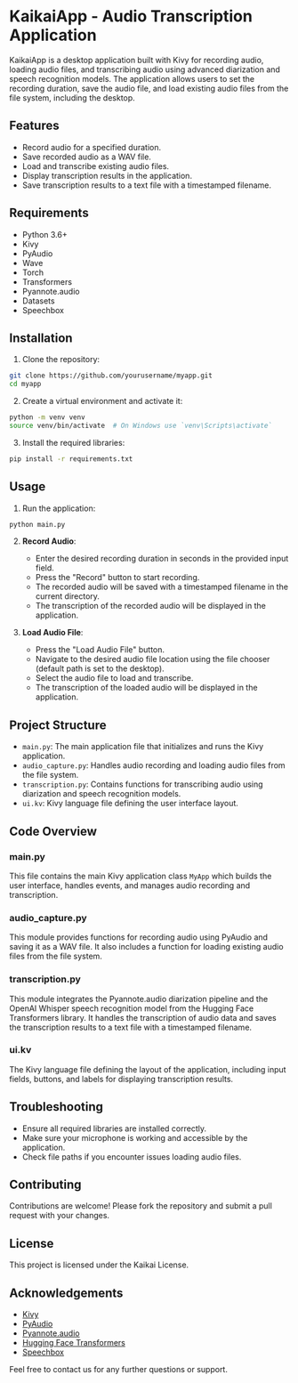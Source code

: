 # KaikaiApp - Audio Transcription Application

KaikaiApp is a desktop application built with Kivy for recording audio, loading audio files, and transcribing audio using advanced diarization and speech recognition models. The application allows users to set the recording duration, save the audio file, and load existing audio files from the file system, including the desktop.

## Features

- Record audio for a specified duration.
- Save recorded audio as a WAV file.
- Load and transcribe existing audio files.
- Display transcription results in the application.
- Save transcription results to a text file with a timestamped filename.

## Requirements

- Python 3.6+
- Kivy
- PyAudio
- Wave
- Torch
- Transformers
- Pyannote.audio
- Datasets
- Speechbox

## Installation

1. Clone the repository:

```sh
git clone https://github.com/yourusername/myapp.git
cd myapp
```

2. Create a virtual environment and activate it:

```sh
python -m venv venv
source venv/bin/activate  # On Windows use `venv\Scripts\activate`
```

3. Install the required libraries:

```sh
pip install -r requirements.txt
```

## Usage

1. Run the application:

```sh
python main.py
```

2. **Record Audio**:
   - Enter the desired recording duration in seconds in the provided input field.
   - Press the "Record" button to start recording.
   - The recorded audio will be saved with a timestamped filename in the current directory.
   - The transcription of the recorded audio will be displayed in the application.

3. **Load Audio File**:
   - Press the "Load Audio File" button.
   - Navigate to the desired audio file location using the file chooser (default path is set to the desktop).
   - Select the audio file to load and transcribe.
   - The transcription of the loaded audio will be displayed in the application.

## Project Structure

- `main.py`: The main application file that initializes and runs the Kivy application.
- `audio_capture.py`: Handles audio recording and loading audio files from the file system.
- `transcription.py`: Contains functions for transcribing audio using diarization and speech recognition models.
- `ui.kv`: Kivy language file defining the user interface layout.

## Code Overview

### main.py

This file contains the main Kivy application class `MyApp` which builds the user interface, handles events, and manages audio recording and transcription.

### audio_capture.py

This module provides functions for recording audio using PyAudio and saving it as a WAV file. It also includes a function for loading existing audio files from the file system.


### transcription.py

This module integrates the Pyannote.audio diarization pipeline and the OpenAI Whisper speech recognition model from the Hugging Face Transformers library. It handles the transcription of audio data and saves the transcription results to a text file with a timestamped filename.


### ui.kv

The Kivy language file defining the layout of the application, including input fields, buttons, and labels for displaying transcription results.


## Troubleshooting

- Ensure all required libraries are installed correctly.
- Make sure your microphone is working and accessible by the application.
- Check file paths if you encounter issues loading audio files.

## Contributing

Contributions are welcome! Please fork the repository and submit a pull request with your changes.

## License

This project is licensed under the Kaikai License.

## Acknowledgements

- [Kivy](https://kivy.org/)
- [PyAudio](https://people.csail.mit.edu/hubert/pyaudio/)
- [Pyannote.audio](https://github.com/pyannote/pyannote-audio)
- [Hugging Face Transformers](https://github.com/huggingface/transformers)
- [Speechbox](https://github.com/mravanelli/speechbox)

Feel free to contact us for any further questions or support.